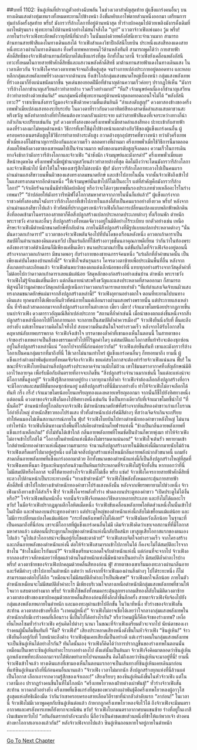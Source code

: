##บทที่ 1102: ซินอู๋เหินที่ปรากฏตัวอย่างฉับพลัน
ในช่วงเวลาสำคัญสุดท้าย ผู้แข็งแกร่งคนอื่นๆ บนทางเดินแสงต่างทุ่มเทแรงทั้งหมดทะยานไปข้างหน้า ถึงขั้นหยิบเอาไพ่ตายส่วนหนึ่งออกมา เตรียมการทุ่มกำลังครั้งสุดท้าย
พรึ่บ!
มังกรวารีล้างโลกาที่อยู่ด้านหน้าสุด ทั่วร่างปกคลุมไปด้วยเพลิงมังกรดั้งเดิมที่เผาไหม้รุนแรง พุ่งทะยานไปด้านหน้าอย่างไม่สนใจสิ่งใด
“บุก!”
แววตาจ้าวเฟิงเพ่งมอง
วู้ม พรึ่บ!
ภายในร่างจ้าวเฟิงทะลักพลังวายุอัสนีที่น่ากลัว ในนั้นแฝงด้วยพลังอัสนีเทวะจำนวนมาก สามารถต้านทานสายฟ้าสีแดงในทางเดินแสงได้
จ้าวเฟิงสำแดงวิชาปีกอัสนีโบยบิน ประหนึ่งแสงสีทองแดงสายหนึ่งทะลวงผ่านในทางเดินแสง ทิ้งครึ่งเทพหลายคนไว้ด้านหลังทันที
สามารถพูดได้ว่า กายสายฟ้าศักดิ์สิทธิ์ของจ้าวเฟิงต้านทานอัสนีบาตได้แข็งแกร่งที่สุด อีกทั้งในเวลานี้ จ้าวเฟิงยังเคลื่อนพลังอัสนีเทวะทั้งหมดในกายสายฟ้าศักดิ์สิทธิ์และแสงวนพลังศักดิ์สิทธิ์ มาต้านทานสายฟ้าแดงในทางเดินแสง
ในเวลาเดียวกัน จ้าวเฟิงโคจรดวงตาเทพเจ้าจนถึงขีดสูงสุด จนร่างกายเปล่งประกายอยู่ตลอดทาง และหลบหลีกกลุ่มแสงพลังเทพที่ร่วงลงมาจากด้านบน
ยิ่งเข้าใกล้กลุ่มแสงขนาดใหญ่เบื้องหน้า กลุ่มแสงพลังเทพที่ร่วงลงมาก็ยิ่งแน่นขนัดมากขึ้น จุดเด่นของยอดฝีมือที่ชำนาญด้านความเร็วค่อยๆ ปรากฏให้เห็น
“มังกรวารีล้างโลกาชำนาญเสวียนอ้าวทำลายล้าง รวดเร็วอย่างมาก!”
“หืม? เจ้ามนุษย์คนนี้เองก็ชำนาญเสวียนอ้าวทำลายล้างด้วยเช่นกัน!”
คนกลุ่มหนึ่งที่พุ่งทะยานอยู่ด้านหน้าสุดอดทอดถอนใจไม่ได้
“พลังอัสนีเทวะ?”
ราชาเซียนสังสารวัฏมองจ้าวเฟิงด้วยความตื่นเต้นยินดี
“ลำแสงดับสูญ!”
ดวงตาสองข้างของครึ่งเทพพั่วเมี่ยเปล่งแสงทองระยิบระยับ ในดวงตาที่ราวกับดวงอาทิตย์สีทองสาดซัดลำแสงแสบตาชวนสะพรึงขวัญ พลังทำลายล้างที่ทำให้คนต้องหวาดกลัวแผ่กระจาย
แต่ว่าสายฟ้าสีแดงที่เจอระหว่างทางก็น่ากลัวเกินจะเปรียบเช่นกัน
วูบ!
ดวงตาทั้งสองของครึ่งเทพพั่วเมี่ยสาดลำแสงสีทอง ปะทะเข้ากับสายฟ้าแดงที่ร่วงลงมาไม่หยุดด้านหน้า
วิธีการที่เขาใช้มุ่งไปข้างหน้าแตกต่างกับวิธีของผู้แข็งแกร่งคนอื่น ผู้ครอบครองเนตรดับสูญใช้วิธีการทำลายล้างระดับสูง กวาดล้างทุกอุปสรรคที่ขวางหน้า ทว่าตัวครึ่งเทพพั่วเมี่ยเองก็ไม่ชำนาญการป้องกันและความเร็ว
ตลอดทางที่ผ่านมา ครึ่งเทพพั่วเมี่ยใช้วิธีการนี้มาตลอด ส่งผลให้พลังดวงตาของเขาหมดไปเป็นจำนวนมาก พลังของเนตรดับสูญจึงลดลง ความเร็วในการเดินทางจึงช้ากว่ามังกรวารีล้างโลกาและจ้าวเฟิง
“น่าชังนัก เจ้ามนุษย์และมังกรดำ!”
ครึ่งเทพพั่วเมี่ยเผยสีหน้าหงุดหงิด
ครึ่งเทพพั่วเมี่ยผู้ชำนาญเสวียนอ้าวทำลายล้างที่สุด คิดไม่ถึงว่าจะโดนมังกรวารีล้างโลกาและจ้าวเฟิงนำไป นี่ทำให้ในใจของเขารู้สึกไม่สงบนัก
ฟุ่บ!
มังกรวารีล้างโลกาทะลวงไปเป็นคนแรก ผ่านม่านแสงสีขาวบนพื้นผิวของแสงทรงกลมขนาดยักษ์ และเข้าไปภายในนั้น
จากนั้นจ้าวเฟิงถึงเข้าไปในแสงทรงกลมจากอีกด้านหนึ่ง
“ให้เจ้ามนุษย์นั่นเข้าไปก็ไม่เป็นอะไร แต่ที่สำคัญคือมังกรวารีล้างโลกา!”
“เจ้าเดียรัจฉานนั่นมีท่าทีผิดปกติอยู่ หรือว่าจะได้อาวุธเทพชั้นรองประเภทช่วยเหลืออะไรในร่างเทพมา?”
“ถ้าปล่อยให้มังกรวารีทมิฬได้โอกาสมหาศาลจากภายในนั้นก็แย่แล้ว!”
ผู้แข็งแกร่งจากราชวงศ์ทั้งสองสนใจมังกรวารีล้างโลกาที่เข้าไปภายในแสงลี้ลับเป็นคนแรกอย่างยิ่งยวด
พรึ่บ!
หลังจากผ่านม่านแสงสีขาวไปแล้ว ทิวทัศน์ที่ปรากฏตรงหน้าจ้าวเฟิงก็เกิดการเปลี่ยนแปลงแบบพลิกฟ้าพลิกดิน
สิ่งที่ลอดเข้ามาในครรลองสายตาก็คือสิ่งปลูกสร้างแปลกประหลาดประเภทต่างๆ ทั้งเรือนพัก ตำหนัก พระราชวัง ศาลาและอื่นๆ
สิ่งปลูกสร้างทั้งหมดจัดวางอยู่ในมิติอย่างไร้ระเบียบ ยกตัวอย่างเช่น เหนือศีรษะจ้าวเฟิงมีตำหนักขนาดยักษ์ที่กลับด้าน ภายในมีสิ่งปลูกสร้างที่มีรูปแบบแปลกประหลาดต่างๆ
“นั่นมันดาวตกเก้าดารา!”
แววตาของจ้าวเฟิงพลันจ้องไปที่บันไดของเรือนหลังหนึ่ง
ดาวตกเก้าดาราเป็นสมบัติในตำนานของดินแดนทวีป เป็นแร่ผลึกที่ใช้สร้างอาวุธชั้นนภาคุณภาพดีเยี่ยม ว่ากันว่าในท้องพระคลังของราชวงศ์ต้าเฉียนก็มีเพียงแค่ชิ้นเดียว ขนาดประมาณกำปั้น
แต่ขั้นบันไดที่จ้าวเฟิงจ้องอยู่ตอนนี้สร้างจากดาวตกเก้าดารา มีขนาดพอๆ กับร่างกายของชายฉกรรจ์คนหนึ่ง
“แร่ผลึกที่ล้ำค่าขนาดนั้น เป็นเพียงแค่บันไดของบ้านหลังนี้!”
จ้าวเฟิงใจเต้นรุนแรง โคจรดวงตาซ้ายเพื่อประเมินพื้นที่อื่น
หลังจากสังเกตอย่างละเอียดแล้ว จ้าวเฟิงค้นพบว่าของตกแต่งเล็กน้อยของที่นี่ แทบทุกอย่างสร้างจากวัสดุล้ำค่าที่ไม่ด้อยไปกว่าดาวตกเก้าดาราเลยแม้แต่น้อย
วัสดุหลักของก่อสร้างอย่างเช่นบ้าน ตำหนัก พระราชวัง จ้าวเฟิงไม่รู้จักแม้แต่ชิ้นเดียว แต่กลิ่นอายน่าสะพรึงขวัญและแสงประหลาดที่สาดออกมา ก็สามารถพิสูจน์ได้ว่ามูลค่าของวัสดุเหล่านี้อยู่เหนือกว่าดาวตกเก้าดาราหลายเท่าตัว
“ที่แท้ลำแสงเจิดจ้าบนผิวแสงทรงกลมขนาดยักษ์แผ่มาจากสิ่งปลูกสร้างเหล่านี้!”
จ้าวเฟิงอุทานอย่างตกใจ
ตอนที่ทะยานไปบนทางเดินแสง ทุกคนทำได้เพียงเห็นทิวทัศน์ภายในแค่เลือนรางผ่านแสงพร่างพรายนั้น
แต่ประกายแสงเหล่านั้น ที่จริงแล้วสาดออกมาจากสิ่งปลูกสร้างภายในต่างหาก
เมี้ยว เมี้ยว!
เจ้าแมวขโมยน้อยปรากฏกายขึ้นบนบ่าจ้าวเฟิง ดวงตาราวอัญมณีสีดำเปล่งประกาย
“สถานที่ล้ำค่าเช่นนี้ เมื่อนำของตกแต่งชิ้นหนึ่งจากสิ่งปลูกสร้างเหล่านี้ออกไปที่โลกภายนอก จะกลายเป็นสมบัติล้ำค่าควรเมือง!”
จ้าวเฟิงยืนนิ่งกับที่ ตื่นตะลึงอย่างยิ่ง
แต่เขาโยนความคิดในใจทิ้งไป สงบความตื่นเต้นในใจอย่างรวดเร็ว
หลังจากได้รับโอกาสในคฤหาสน์ลับเทพบรรพกาล จ้าวเฟิงจึงเข้าใจ บรรดาของล้ำค่าที่เขามองเห็นในตอนนี้ ในสายตาของเจ้าของร่างเทพอาจเป็นสิ่งของธรรมดาทั่วไปที่ไร้มูลค่าใดๆ
แต่สมบัติและโอกาสที่แท้จริงจะต้องซุกซ่อนอยู่ในสิ่งปลูกสร้างเหล่านี้แน่
“ออกไปจากที่นี่ก่อนค่อยว่ากัน!”
จ้าวเฟิงเอ่ยขึ้นทันที
เขาและมังกรวารีล้างโลกาเป็นคนกลุ่มแรกที่มาถึงที่นี่ ใช้เวลาไม่นานเท่าไหร่ ผู้แข็งแกร่งคนอื่นๆ ก็ทยอยมาถึง
ยามนี้ ผู้แข็งแกร่งต่างเผ่าพันธุ์แทบทั้งหมดจับจ้องจ้าวเฟิง ขอแค่สบโอกาสจะต้องทำร้ายจ้าวเฟิงแน่นอน
ฟึ่บ!
ในขณะที่จ้าวเฟิงโบยบินผ่านสิ่งปลูกสร้างประหลาดจำนวนนับไม่ถ้วน
เขาใช้มนตราอากาศทิ้งสัญลักษณ์มิติเอาไว้หลายจุด เพื่อรับมือกับอันตรายที่อาจจะเกิดขึ้น
“สิ่งปลูกสร้างจำนวนมากเช่นนี้ ในแต่ละแห่งน่าจะมีโอกาสชั้นสูงอยู่!”
จ้าวเฟิงรู้สึกลายตาอยู่บ้าง
เวลาทุกนาทีล้ำค่า จ้าวเฟิงจำต้องเลือกสิ่งปลูกสร้างที่อาจจะมีโอกาสและสมบัติชั้นยอดซุกซ่อนอยู่
แต่สิ่งปลูกสร้างที่นี่มีมากอย่างยิ่ง ทำให้จ้าวเฟิงไม่อาจเลือกได้ทันที
กริ๊ง กริ๊ง!
เจ้าแมวขโมยน้อยโยนเหรียญทองแดงหลายเหรียญออกมา จากนั้นก็ชี้ไปยังทิศทางหนึ่ง
แต่ตอนนี้ ดวงตาของจ้าวเฟิงก็มองไปทิศทางหนึ่งเช่นกัน ซึ่งเป็นทางเดียวกับที่เจ้าแมวขโมยชี้นำไป
“ที่นั่นคือ?”
ด้านหน้าที่อยู่ไกลลิบจากจ้าวเฟิง มีตำหนักขนาดยักษ์ที่สร้างจากหินสีทองคำขาวเก่าแก่โบราณ โอ่อ่ายิ่งใหญ่
ตำหนักสีขาวทองโปร่งแสง ทั่วทั้งตำหนักเปล่งรัศมีสีต่างๆ ที่สว่างเจิดจ้าเกินจะเปรียบ ทำให้คนมองไม่เห็นสถานการณ์ภายใน
ฟุ่บ!
จ้าวเฟิงโบยบินไปทางตำหนักทองคำขาวหลังใหญ่ ไม่นานเท่าไหร่นัก จ้าวเฟิงก็เดินทางมาถึงพื้นที่ใกล้เคียงตำหนักมโหฬารแห่งนี้
“ช่างเป็นกลิ่นอายพลังเทพที่แข็งแกร่งเหลือเกิน!”
ยังไม่ทันได้เข้าใกล้ กลิ่นอายพลังเทพที่โหมซัดปั่นป่วนก็พวยพุ่งมา ทำให้จ้าวเฟิงไม่อาจเข้าไปใกล้ได้
“โอกาสในตำหนักแห่งนี้ต้องไม่ธรรมดาแน่นอน!”
จ้าวเฟิงใจเต้นรัว พยายามเข้าใกล้ตำหนักทองคำขาวแห่งนี้สุดความสามารถ
จำนวนสิ่งปลูกสร้างภายในมิติแห่งนี้มีมากมายนับไม่ถ้วน จ้าวเฟิงเตร็ดเตร่ไปมาอยู่ครู่หนึ่ง แต่ไม่เจอสิ่งปลูกสร้างแห่งไหนมีกลิ่นอายพลังน่ากลัวขนาดนี้ แถมยังสาดกลิ่นอายพลังเทพที่แข็งแกร่งออกมาด้วย
อีกทั้งขนาดของตำหนักแห่งนี้ก็เป็นสิ่งปลูกสร้างใหญ่ที่สุดที่จ้าวเฟิงเคยเห็นมา อิฐและหินทุกก้อนล้วนเป็นหินแร่ประหลาดที่จ้าวเฟิงไม่รู้จักทั้งสิ้น หากบอกว่าที่นี่ไม่มีสมบัติหรือโอกาส จะตีให้ตายอย่างไรจ้าวเฟิงก็ไม่เชื่อ
พรึ่บ แซ่ด!
จ้าวเฟิงโคจรกายสายฟ้าศักดิ์สิทธิ์ ทะลวงไปด้านหน้าเป็นระยะทางหนึ่ง
“ทางเข้าตำหนัก!”
จ้าวเฟิงใช้พลังทั้งหมดกระตุ้นกายสายฟ้าศักดิ์สิทธิ์ เข้าไปใกล้ทางเข้าตำหนักทองคำขาวโปร่งแสงหลังนั้น
หลังจากเพียรพยายามไปช่วงหนึ่ง จ้าวเฟิงมาถึงทางเข้าได้สำเร็จ
ฟิ้ว!
จ้าวเฟิงโคจรพลังทั่วร่าง ฟาดลงบนประตูทองคำขาว
“เปิดประตูไม่ได้งั้นหรือ?”
ใจจ้าวเฟิงพลันหนักอึ้ง
จากนั้นจ้าวเฟิงจึงทดลองวิธีหลากหลายประเภท และยังไม่ได้ผลอะไร
ขวับ!
ในมือจ้าวเฟิงปรากฏมุกผลึกโลหิตเม็ดหนึ่ง
จ้าวเฟิงขับเคลื่อนพลังเทพโลหิตส่วนหนึ่งในนั้นเข้าไปในฝ่ามือ และฟาดลงบนประตูทองคำขาว
แต่ประตูใหญ่ของตำหนักแห่งนี้กลับไม่เขยื้อนแม้แต่น้อย และไม่มีการเปลี่ยนแปลงใดแม้แต่น้อย
“กระทั่งพลังเทพยังไม่ได้เลย!”
จ้าวเฟิงผิดหวังเล็กน้อย
ในฐานะที่เป็นคนมาถึงที่นี่ก่อน เขาจะมีโอกาสที่ผู้แข็งแกร่งคนอื่นไม่มี
เดิมจ้าวเฟิงคิดว่าเขาเจอสถานที่ที่มีโอกาสมหาศาลแล้ว แต่ตอนนี้ประตูบานใหญ่ของตำหนักแห่งนี้กลับปิดสนิท เขาสูญเสียโอกาสแรกของตนเองไปแล้ว
“ดูไปแล้วโอกาสน่าจะขึ้นอยู่กับโชคชะตาด้วย!”
จ้าวเฟิงสงบจิตใจอย่างรวดเร็ว
จากโครงสร้างและกลิ่นอายพลังของตำหนักแห่งนี้ ต่อให้จ้าวเฟิงสามารถเข้าไปภายในได้ ก็คงจะไม่ได้สมบัติอะไรจากข้างใน
“ข้างในมีอะไรกันแน่?”
จ้าวเฟิงเตรียมจะถอดใจกับตำหนักแห่งนี้ แต่ก่อนที่จะจากไป จ้าวเฟิงอยากลองสำรวจสักหน่อยว่าที่สุดแล้วด้านในตำหนักแห่งนี้มีหน้าตาเป็นอย่างไร มีสมบัติล้ำค่าอะไรบ้าง
พรึ่บ!
ดวงตาซ้ายของจ้าวเฟิงปกคลุมด้วยคลื่นสีทองอ่อน
ฟู่!
สายตาของเขาเริ่มมองทะลวงผ่านกลิ่นอายและรัศมีต่างๆ เข้าไปภายในตำหนัก
แต่ทว่า หลังจากที่จ้าวเฟิงมองผ่านสิ่งต่างๆ ไปได้ระยะหนึ่ง ก็ไม่สามารถมองต่อไปได้อีก
“เหมือนจะไม่มีสมบัติล้ำค่าอะไรเป็นพิเศษ!”
จ้าวเฟิงตกใจเล็กน้อย ภายในตัวตำหนักเหมือนจะไม่มีสมบัติล้ำค่าอะไร มีเพียงบริเวณใจกลางเหนือตำหนักมีกลุ่มแสงพลังเทพที่ชวนให้ใจผวา แสบตาอย่างมาก
พรึ่บ!
จ้าวเฟิงใช้พลังทั้งหมดกระตุ้นลูกทรงกลมสีทองลี้ลับในมิติดวงตาซ้าย
ดวงตาสองข้างของเขาปกคลุมด้วยลายคลื่นสีทองอ่อนที่ยิ่งลึกล้ำขึ้นอีกครั้ง สายตาจ้าวเฟิงจับจ้องไปยังกลุ่มแสงพลังเทพภายในตำหนัก และมองทะลุผ่านเข้าไปอีกขั้น
ในวินาทีหนึ่ง ทั่วร่างของจ้าวเฟิงสั่นสะท้าน ดวงตาสองข้างหรี่เล็ก
“เงาคนผู้หนึ่ง!”
จ้าวเฟิงไม่อาจเชื่อได้เลยว่าใจกลางกลุ่มแสงพลังเทพในตำหนักกลับมีเงาร่างคนที่เลือนราง
นี่เป็นไปได้อย่างไรกัน? หรือว่าคนผู้นี้ก็คือเจ้าของร่างเทพ?
เหงื่อเย็นไหลโซมทั่วร่างจ้าวเฟิง ครุ่นคิดไปต่างๆ นานา
ในขณะที่จ้าวเฟิงเตรียมตัวจะจากไป นัยน์ตาของเงาร่างคนผู้นั้นลืมขึ้นทันที
“หืม? จ้าวเฟิง!”
เสียงประหลาดเสียงหนึ่งดังขึ้นในหัวจ้าวเฟิง
“ซินอู๋เหิน!”
จ้าวเฟิงยืนอึ้งอยู่กับที่ ใบหน้าตะลึงค้าง
จ้าวเฟิงคุ้นเคยเสียงนี้เป็นอย่างดี
แต่เงาร่างคนในกลุ่มแสงพลังเทพ จะเป็นซินอู๋เหินได้อย่างไรกัน?
ทันใดนั้นเอง จ้าวเฟิงก็คิดได้ว่าการปรากฏขึ้นของร่างเทพในตอนนั้น เหมือนเป็นเพราะซินอู๋เหินทำอะไรบางอย่างลงไป
ตั้งแต่นั้นเป็นต้นมา จ้าวเฟิงจึงคิดมาตลอดว่าซินอู๋เหินถูกพลังเทพที่ทะลักออกมาจากใต้พิภพทำลายไปจนหมดสิ้น
คิดไม่ถึงเลยว่าซินอู๋เหินจะมาอยู่ที่นี่!
ยามนี้จ้าวเฟิงเข้าใจแล้ว ทางเดินแสงที่เขามองเห็นในตอนแรกอาจเป็นเส้นทางที่ซินอู๋เหินเคยเดินมาก่อน
ที่แท้ซินอู๋เหินมาถึงที่นี่ก่อนคนอื่นนานแล้ว
“จ้าวเฟิง เวลาไม่มากนัก สิ่งปลูกสร้างทุกแห่งที่นี่ล้วนแต่เป็นโอกาส เลือกเอาจากความรู้สึกของเจ้าเถอะ!”
เสียงเรียบๆ ของซินอู๋เหินดังขึ้นในหัวจ้าวเฟิง
แต่ในเวลานี้เอง ปรากฏร่างคนขึ้นในที่ไม่ไกลนัก
“ครึ่งเทพโยวหลงฝ่ายต่างเผ่าพันธุ์!”
ทั่วร่างจ้าวเฟิงสั่นสะท้าน หวาดกลัวอย่างยิ่ง
ครึ่งเทพที่แข็งแกร่งที่สุดของพวกต่างเผ่าพันธุ์คือครึ่งเทพโยวหลงผู้อาวุโสสูงสุดแห่งลัทธิเมืองมืด ว่ากันว่าเขาครอบครองสายเลือดวิถีราชาที่น่ากลัวลำดับแรก
“ลาก่อน!”
ในเวลานี้ จ้าวเฟิงไม่มีเวลาพูดคุยกับซินอู๋เหินต่อแล้ว
ถ้าหากถูกครึ่งเทพโยวหลงจับไว้ได้ ถึงจ้าวเฟิงจะมีมนตราอากาศและศรสังหารเทพก็ยังยากจะหนีพ้น
ขวับ!
จ้าวเฟิงโบกมนตราอากาศบนแขนซ้าย ร่างที่อยู่ในเงาสีเงินเข้มหายวับไป
“ภยันอันตรายกำลังจะมาถึง นี่ถือว่าเป็นค่าชดเชยส่วนหนึ่งที่ข้าให้แก่พวกเจ้า ต่างคนต่างหาโอกาสเอาเองแล้วกัน!”
หลังจ้าวเฟิงจากไปแล้ว ซินอู๋เหินถอนหายใจอยู่ภายในตำหนัก
…………………………


[Go To Next Chapter]( ./340.md)